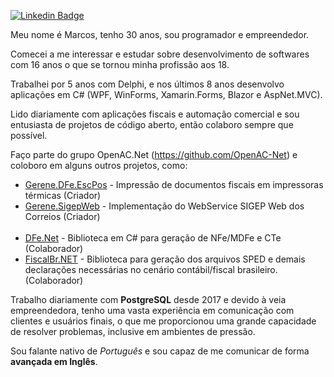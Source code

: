 [![Linkedin Badge](https://img.shields.io/badge/-LinkedIn-blue?style=flat-square&logo=Linkedin&logoColor=white&link=https://www.linkedin.com/in/marcos-gerene-felix-spirito-25a07861/)](https://www.linkedin.com/in/marcos-gerene-felix-spirito-25a07861/)

Meu nome é Marcos, tenho 30 anos, sou programador e empreendedor.

Comecei a me interessar e estudar sobre desenvolvimento de softwares com 16 anos o que se tornou minha profissão aos 18.

Trabalhei por 5 anos com Delphi, e nos últimos 8 anos desenvolvo aplicações em C# (WPF, WinForms, Xamarin.Forms, Blazor e AspNet.MVC).

Lido diariamente com aplicações fiscais e automação comercial e sou entusiasta de projetos de código aberto, então colaboro sempre que possível.

Faço parte do grupo OpenAC.Net (https://github.com/OpenAC-Net) e coloboro em alguns outros projetos, como: 

<ul> 
 <li><a href="https://github.com/marcosgerene/Gerene.DFe.EscPos" target="_blank" >Gerene.DFe.EscPos</a> - Impressão de documentos fiscais em impressoras térmicas (Criador)</li>
 <li><a href="https://github.com/marcosgerene/Gerene.SigepWeb" target="_blank" >Gerene.SigepWeb</a> - Implementação do WebService SIGEP Web dos Correios (Criador)</li>
 <br/>
 <li><a href="https://github.com/ZeusAutomacao/DFe.NET" target="_blank" >DFe.Net</a> - Biblioteca em C# para geração de NFe/MDFe e CTe (Colaborador)</li>
 <li><a href="https://github.com/osamueloliveira/fiscalbr.net" target="_blank" >FiscalBr.NET</a> - Biblioteca para geração dos arquivos SPED e demais declarações necessárias no cenário contábil/fiscal brasileiro. (Colaborador)</li> 
</ul>

Trabalho diariamente com **PostgreSQL** desde 2017 e devido à veia empreendedora, tenho uma vasta experiência em comunicação com clientes e usuários finais, o que me proporcionou uma grande capacidade de resolver problemas, inclusive em ambientes de pressão.

Sou falante nativo de *Português* e sou capaz de me comunicar de forma **avançada em Inglês**.

<!--
**marcosgerene/marcosgerene** is a ✨ _special_ ✨ repository because its `README.md` (this file) appears on your GitHub profile.

Here are some ideas to get you started:

- 🔭 I’m currently working on ...
- 🌱 I’m currently learning ...
- 👯 I’m looking to collaborate on ...
- 🤔 I’m looking for help with ...
- 💬 Ask me about ...
- 📫 How to reach me: ...
- 😄 Pronouns: ...
- ⚡ Fun fact: ...
-->
